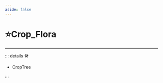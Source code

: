 ```yaml
---
aside: false
---
```

# ⭐<labor>Crop_Flora</labor>

---

<!-- =================================================== -->
<!-- =================================================== -->
<!-- =================================================== -->
<!-- =================================================== -->
<!-- =================================================== -->
::: details 🛠

- CropTree

:::
